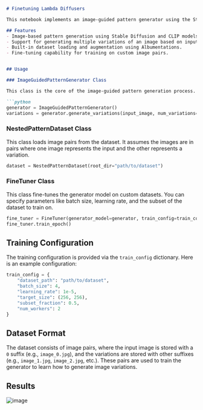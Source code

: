 ```markdown
# Finetuning Lambda Diffusers

This notebook implements an image-guided pattern generator using the Stable Diffusion (SD) pipeline and CLIP model. The system generates variations of input images based on guidance from the CLIP model. It includes components for dataset management, image augmentation, and training a neural network model to refine and generate image variations.

## Features
- Image-based pattern generation using Stable Diffusion and CLIP models.
- Support for generating multiple variations of an image based on input guidance.
- Built-in dataset loading and augmentation using Albumentations.
- Fine-tuning capability for training on custom image pairs.


## Usage

### ImageGuidedPatternGenerator Class

This class is the core of the image-guided pattern generation process. It takes an input image and generates multiple variations based on a pre-trained Stable Diffusion pipeline.

```python
generator = ImageGuidedPatternGenerator()
variations = generator.generate_variations(input_image, num_variations=5)
```

### NestedPatternDataset Class

This class loads image pairs from the dataset. It assumes the images are in pairs where one image represents the input and the other represents a variation.

```python
dataset = NestedPatternDataset(root_dir="path/to/dataset")
```

### FineTuner Class

This class fine-tunes the generator model on custom datasets. You can specify parameters like batch size, learning rate, and the subset of the dataset to train on.

```python
fine_tuner = FineTuner(generator_model=generator, train_config=train_config)
fine_tuner.train_epoch()
```

## Training Configuration

The training configuration is provided via the `train_config` dictionary. Here is an example configuration:

```python
train_config = {
    "dataset_path": "path/to/dataset",
    "batch_size": 4,
    "learning_rate": 1e-5,
    "target_size": (256, 256),
    "subset_fraction": 0.5,
    "num_workers": 2
}
```

## Dataset Format

The dataset consists of image pairs, where the input image is stored with a `0` suffix (e.g., `image_0.jpg`), and the variations are stored with other suffixes (e.g., `image_1.jpg`, `image_2.jpg`, etc.). These pairs are used to train the generator to learn how to generate image variations.

## Results
![image](https://github.com/user-attachments/assets/03fdedbe-52bc-4566-a9bf-0e7233154c99)
